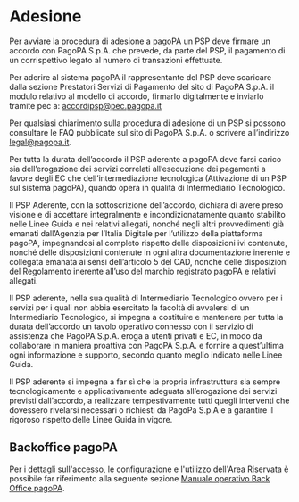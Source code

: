 # Adesione

Per avviare la procedura di adesione a pagoPA un PSP deve firmare un accordo con PagoPA S.p.A. che prevede, da parte del PSP, il pagamento di un corrispettivo legato al numero di transazioni effettuate.

Per aderire al sistema pagoPA il rappresentante del PSP deve scaricare dalla sezione Prestatori Servizi di Pagamento del sito di PagoPA S.p.A. il modulo relativo al modello di accordo, firmarlo digitalmente e inviarlo tramite pec a: [accordipsp@pec.pagopa.it](mailto:accordipsp@pec.pagopa.it)

Per qualsiasi chiarimento sulla procedura di adesione di un PSP si possono consultare le FAQ pubblicate sul sito di PagoPA S.p.A. o scrivere all’indirizzo [legal@pagopa.it](mailto:legal@pagopa.it).

Per tutta la durata dell’accordo il PSP aderente a pagoPA deve farsi carico sia dell’erogazione dei servizi correlati all’esecuzione dei pagamenti a favore degli EC che dell’intermediazione tecnologica (Attivazione di un PSP sul sistema pagoPA), quando opera in qualità di Intermediario Tecnologico.

Il PSP Aderente, con la sottoscrizione dell’accordo, dichiara di avere preso visione e di accettare integralmente e incondizionatamente quanto stabilito nelle Linee Guida e nei relativi allegati, nonché negli altri provvedimenti già emanati dall’Agenzia per l’Italia Digitale per l’utilizzo della piattaforma pagoPA, impegnandosi al completo rispetto delle disposizioni ivi contenute, nonché delle disposizioni contenute in ogni altra documentazione inerente e collegata emanata ai sensi dell’articolo 5 del CAD, nonché delle disposizioni del Regolamento inerente all’uso del marchio registrato pagoPA e relativi allegati.

Il PSP aderente, nella sua qualità di Intermediario Tecnologico ovvero per i servizi per i quali non abbia esercitato la facoltà di avvalersi di un Intermediario Tecnologico, si impegna a costituire e mantenere per tutta la durata dell’accordo un tavolo operativo connesso con il servizio di assistenza che PagoPA S.p.A. eroga a utenti privati e EC, in modo da collaborare in maniera proattiva con PagoPA S.p.A. e fornire a quest’ultima ogni informazione e supporto, secondo quanto meglio indicato nelle Linee Guida.

Il PSP aderente si impegna a far sì che la propria infrastruttura sia sempre tecnologicamente e applicativamente adeguata all’erogazione dei servizi previsti dall’accordo, a realizzare tempestivamente tutti quegli interventi che dovessero rivelarsi necessari o richiesti da PagoPa S.p.A e a garantire il rigoroso rispetto delle Linee Guida in vigore.

## Backoffice pagoPA

Per i dettagli sull'accesso, le configurazione e l'utilizzo dell'Area Riservata è possibile far riferimento alla seguente sezione  [Manuale operativo Back Office pagoPA](http://localhost:5000/o/KXYtsf32WSKm6ga638R3/s/rJUTsG994kMeEJKlJ2MJ/).
